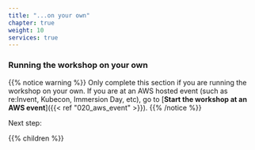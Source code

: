 ```yaml
---
title: "...on your own"
chapter: true
weight: 10
services: true
---
```


### Running the workshop on your own


{{% notice warning %}}
Only complete this section if you are running the workshop on your own. If you are at an AWS hosted event (such as re:Invent, Kubecon, Immersion Day, etc), go to [**Start the workshop at an AWS event**]({{< ref "020_aws_event" >}}).
{{% /notice %}}

Next step:

{{% children %}}
